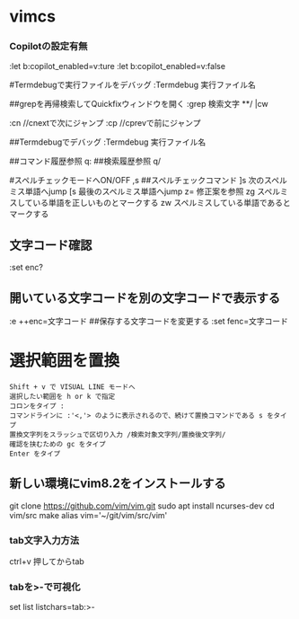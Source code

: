 # vimcs

###  Copilotの設定有無

:let b:copilot_enabled=v:ture
:let b:copilot_enabled=v:false

#Termdebugで実行ファイルをデバッグ
:Termdebug 実行ファイル名

##grepを再帰検索してQuickfixウィンドウを開く
:grep 検索文字 **/ |cw

:cn //cnextで次にジャンプ 
:cp //cprevで前にジャンプ

##Termdebugでデバッグ
:Termdebug 実行ファイル名

##コマンド履歴参照
q:
##検索履歴参照
q/

#スペルチェックモードへON/OFF
,s
##スペルチェックコマンド
]s  次のスペルミス単語へjump
[s  最後のスペルミス単語へjump
z=  修正案を参照
zg  スペルミスしている単語を正しいものとマークする
zw  スペルミスしている単語であるとマークする

## 文字コード確認
:set enc?
## 開いている文字コードを別の文字コードで表示する
:e ++enc=文字コード
##保存する文字コードを変更する
:set fenc=文字コード

# 選択範囲を置換
    Shift + v で VISUAL LINE モードへ
    選択したい範囲を h or k で指定
    コロンをタイプ :
    コマンドラインに :'<,'> のように表示されるので、続けて置換コマンドである s をタイプ
    置換文字列をスラッシュで区切り入力 /検索対象文字列/置換後文字列/
    確認を挟むための gc をタイプ
    Enter をタイプ
    
## 新しい環境にvim8.2をインストールする

git clone https://github.com/vim/vim.git
sudo apt install ncurses-dev
cd vim/src
make
alias vim='~/git/vim/src/vim'

### tab文字入力方法
 ctrl+v 押してからtab

### tabを>-で可視化
set list listchars=tab:>-
